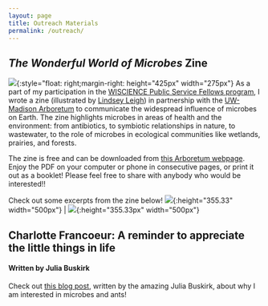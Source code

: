 ```yaml
---
layout: page
title: Outreach Materials
permalink: /outreach/  
---
```

## *The Wonderful World of Microbes* Zine  

![](../images/title_page.png){:style="float: right;margin-right: height="425px" width="275px"}
As a part of my participation in the [WISCIENCE Public Service Fellows program](https://wiscience.wisc.edu/program/public-service-fellows), I wrote a zine (illustrated by [Lindsey Leigh](https://www.lindseyleighart.com/)) in partnership with the [UW-Madison Arboretum](https://arboretum.wisc.edu/) to communicate the widespread influence of microbes on Earth. The zine highlights microbes in areas of health and the environment: from antibiotics, to symbiotic relationships in nature, to wastewater, to the role of microbes in ecological communities like wetlands, prairies, and forests. 

The zine is free and can be downloaded from [this Arboretum webpage](https://arboretum.wisc.edu/learn/resources/). Enjoy the PDF on your computer or phone in consecutive pages, or print it out as a booklet! Please feel free to share with anybody who would be interested!! 

Check out some excerpts from the zine below!
![](../images/The-Wonderful-World-of-Microbes-Zine_pages_Charlotte-Francoeur_sample2_leaf-cutter-ants.jpg){:height="355.33" width="500px"} | ![](../images/The-Wonderful-World-of-Microbes-Zine_pages_Charlotte-Francoeur_sample3_wetlands.jpg){:height="355.33px" width="500px"}


## Charlotte Francoeur: A reminder to appreciate the little things in life
#### Written by Julia Buskirk  

Check out [this blog post](https://currielab.wisc.edu/blog.php?id=15), written by the amazing Julia Buskirk, about why I am interested in microbes and ants!

